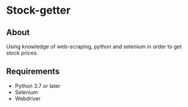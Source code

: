 # Stock-getter

## About
Using knowledge of web-scraping, python and selenium in order to get stock prices.

## Requirements
 - Python 3.7 or later
 - Selenium
 - Webdriver


